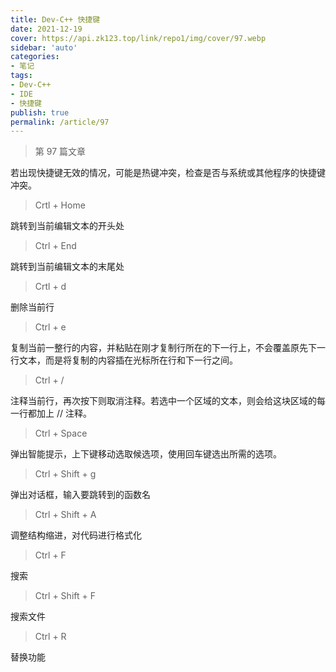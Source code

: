 ```yaml
---
title: Dev-C++ 快捷键
date: 2021-12-19
cover: https://api.zk123.top/link/repo1/img/cover/97.webp
sidebar: 'auto'
categories:
- 笔记
tags:
- Dev-C++
- IDE
- 快捷键
publish: true
permalink: /article/97
---
```


> 第 97 篇文章
<!-- more -->

若出现快捷键无效的情况，可能是热键冲突，检查是否与系统或其他程序的快捷键冲突。

> Crtl + Home

跳转到当前编辑文本的开头处

> Ctrl + End

跳转到当前编辑文本的末尾处

> Crtl + d

删除当前行

> Ctrl + e

复制当前一整行的内容，并粘贴在刚才复制行所在的下一行上，不会覆盖原先下一行文本，而是将复制的内容插在光标所在行和下一行之间。

> Ctrl + /

注释当前行，再次按下则取消注释。若选中一个区域的文本，则会给这块区域的每一行都加上 // 注释。

> Ctrl + Space

弹出智能提示，上下键移动选取候选项，使用回车键选出所需的选项。

> Ctrl + Shift + g

弹出对话框，输入要跳转到的函数名

> Ctrl + Shift + A 

调整结构缩进，对代码进行格式化

> Ctrl + F

搜索

> Ctrl + Shift + F

搜索文件

> Ctrl + R

替换功能

